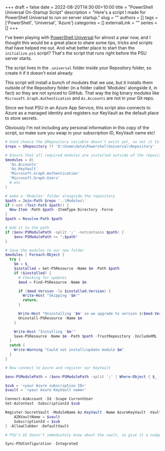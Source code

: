 +++ 
draft = false
date = 2022-08-20T14:30:00+10:00
title = "PowerShell Universal On-Startup Script"
description = "Here's a script I made for PowerShell Universal to run on server startup."
slug = ""
authors = []
tags = ['PowerShell', 'Universal', 'Azure']
categories = []
externalLink = ""
series = []
+++

I've been playing with [PowerShell Universal](https://ironmansoftware.com/powershell-universal) for almost a year now, and I thought this would be a great place to share some tips, tricks and scripts that have helped me out. And what better place to start than the `initialize.ps1` script? That's the script that runs right before the PSU server starts.

The script lives in the `.universal` folder inside your Repository folder, so create it if it doesn't exist already.

<!--more--> 

This script will install a bunch of modules that we use, but it installs them outside of the Repository folder (in a folder called 'Modules' alongside it, in fact) so they are not synced to GitHub. That way the big binary modules like `Microsoft.Graph.Authentication` and `Az.Accounts` are not in your Git repo.

Since we host PSU in an Azure App Service, this script also connects to Azure as a managed identity and registers our KeyVault as the default place to store secrets.

Obviously I'm not including any personal information in this copy of the script, so make sure you swap in your subscription ID, KeyVault name etc!

```powershell
# Good chance the $Repository variable doesn't exist yet, so set it to the Repository folder just in case.
$repo = $Repository ?? 'D:\home\data\PowershellUniversal\Repository'

# Ensure that all required modules are installed outside of the repository
$modules = @(
  'Az.Accounts'
  'Az.KeyVault'
  'Microsoft.Graph.Authentication'
  'Microsoft.Graph.Users'
  # etc
)

# make a 'Modules' folder alongside the repository
$path = Join-Path $repo '..\Modules\'
if (-not (Test-Path $path)) {
  New-Item -Path $path -ItemType Directory -Force
}
$path = Resolve-Path $path

# Add it to the path
if ($env:PSModulePath -split ';' -notcontains $path) {
    $env:PSModulePath += ";$path"
}

# Save the modules to our new folder
$modules | Foreach-Object {
  try {
    $m = $_
    $installed = Get-PSResource -Name $m -Path $path
    if ($installed) {
      # Checking for updates 
      $mod = Find-PSResource -Name $m

      if ($mod.Version -le $installed.Version) {
        Write-Host "Skipping '$m'"
        return;
      }

      Write-Host "Uninstalling '$m' so we upgrade to version $($mod.Version)"
      Uninstall-PSResource -Name $m
    }

    Write-Host "Installing '$m'"
    Save-PSResource -Name $m -Path $path -TrustRepository -IncludeXML
  }
  catch {
    Write-Warning "Could not install/update module $m"
  }
}

# Now connect to Azure and register our KeyVault

$env:PSModulePath = ($env:PSModulePath -split ';' | Where-Object { $_ -notlike '*AzureResourceManager*' }) -join ';'

$sub = '<your Azure subscription ID>'
$vault = '<your Azure KeyVault name>'

Connect-AzAccount -Id -Scope CurrentUser 
Set-AzContext -SubscriptionId $sub 

Register-SecretVault -ModuleName Az.KeyVault -Name AzureKeyVault -VaultParameters @{ 
    AZKVaultName = $vault
    SubscriptionId = $sub
} -AllowClobber -DefaultVault

# PSU's UI doesn't immediately know about the vault, so give it a nudge.

Sync-PSUConfiguration -Integrated
```

